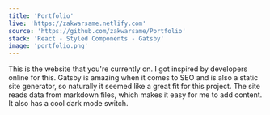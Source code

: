 ```yaml
---
title: 'Portfolio'
live: 'https://zakwarsame.netlify.com'
source: 'https://github.com/zakwarsame/Portfolio'
stack: 'React - Styled Components - Gatsby'
image: 'portfolio.png'
---
```


This is the website that you're currently on. I got inspired by developers online for this. Gatsby is amazing when it comes to SEO and is also a static site generator, so naturally it seemed like a great fit for this project. The site reads data from markdown files, which makes it easy for me to add content. It also has a cool dark mode switch.
